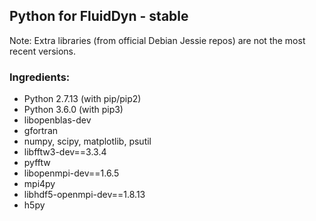 ##  Python for FluidDyn - stable

Note: Extra libraries (from official Debian Jessie repos) are not the most recent versions.

### Ingredients:

* Python 2.7.13 (with pip/pip2)
* Python 3.6.0 (with pip3)
* libopenblas-dev
* gfortran
* numpy, scipy, matplotlib, psutil
* libfftw3-dev==3.3.4
* pyfftw
* libopenmpi-dev==1.6.5
* mpi4py
* libhdf5-openmpi-dev==1.8.13
* h5py
